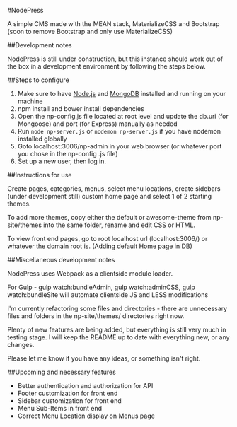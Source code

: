 #NodePress

A simple CMS made with the MEAN stack, MaterializeCSS and Bootstrap (soon to remove Bootstrap and
 only use MaterializeCSS)

##Development notes

NodePress is still under construction, but this instance should work out of the box in a 
development environment by following the steps below.

##Steps to configure

1. Make sure to have [Node.js](https://nodejs.org) and [MongoDB](https://www.mongodb.org/) installed and running on your 
machine
2. npm install and bower install dependencies
3. Open the np-config.js file located at root level and update the db.uri (for Mongoose) and port 
(for Express) manually as needed
4. Run ```node np-server.js``` or ```nodemon np-server.js``` if you have nodemon installed globally
5. Goto localhost:3006/np-admin in your web browser (or whatever port you chose in the np-config
.js file)
6. Set up a new user, then log in.

##Instructions for use

Create pages, categories, menus, select menu locations, create sidebars (under development still) 
custom home page and select 1 of 2 starting themes.

To add more themes, copy either the default or awesome-theme from np-site/themes into the same 
folder, rename and edit CSS or HTML.

To view front end pages, go to root localhost url (localhost:3006/) or whatever the domain root is.
(Adding default Home page in DB)

##Miscellaneous development notes

NodePress uses Webpack as a clientside module loader.

For Gulp - gulp watch:bundleAdmin, gulp watch:adminCSS, gulp watch:bundleSite will automate 
clientside JS and LESS modifications

I'm currently refactoring some files and directories - there are unnecessary files and folders in
 the np-site/themes/ directories right now.

Plenty of new features are being added, but everything is still very much in testing stage. I 
will keep the README up to date with everything new, or any changes.

Please let me know if you have any ideas, or something isn't right.

##Upcoming and necessary features

* Better authentication and authorization for API
* Footer customization for front end
* Sidebar customization for front end
* Menu Sub-Items in front end
* Correct Menu Location display on Menus page